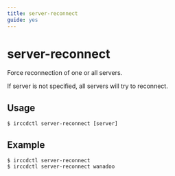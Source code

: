 ```yaml
---
title: server-reconnect
guide: yes
---
```


# server-reconnect

Force reconnection of one or all servers.

If server is not specified, all servers will try to reconnect.

## Usage

```nohighlight
$ irccdctl server-reconnect [server]
```

## Example

```nohighlight
$ irccdctl server-reconnect
$ irccdctl server-reconnect wanadoo
```
